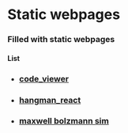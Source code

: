 # Static webpages

### Filled with static webpages


#### List
* ### [code_viewer](https://zokovi.github.io/code_show/index.html)
* ### [hangman_react](https://zokovi.github.io/hangman-react/index.html) 
* ### [maxwell bolzmann sim](https://zokovi.github.io/maxwell-bolzmann-sim/index.html) 